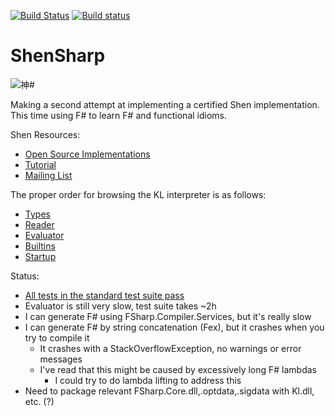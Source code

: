 [![Build Status](https://api.travis-ci.org/rkoeninger/ShenSharp.svg?branch=master)](https://travis-ci.org/rkoeninger/ShenSharp)
[![Build status](https://ci.appveyor.com/api/projects/status/dy12w63pi5kqlhyr/branch/master?svg=true)](https://ci.appveyor.com/project/rkoeninger/shensharp/branch/master)

# ShenSharp

![神#](https://raw.githubusercontent.com/rkoeninger/ShenSharp/master/ShenSharp.png)

Making a second attempt at implementing a certified Shen implementation.
This time using F# to learn F# and functional idioms.

Shen Resources:
  * [Open Source Implementations](http://www.shenlanguage.org/download_form.html)
  * [Tutorial](http://www.shenlanguage.org/learn-shen/index.html)
  * [Mailing List](https://groups.google.com/forum/#!forum/qilang)

The proper order for browsing the KL interpreter is as follows:
  * [Types](https://github.com/rkoeninger/ShenSharp/blob/master/Kl/Types.fs)
  * [Reader](https://github.com/rkoeninger/ShenSharp/blob/master/Kl.Load/Reader.fs)
  * [Evaluator](https://github.com/rkoeninger/ShenSharp/blob/master/Kl/Evaluator.fs)
  * [Builtins](https://github.com/rkoeninger/ShenSharp/blob/master/Kl/Builtins.fs)
  * [Startup](https://github.com/rkoeninger/ShenSharp/blob/master/Kl/Startup.fs)

Status:
  * [All tests in the standard test suite pass](https://gist.github.com/rkoeninger/2f29ca2f6d5ab88c8f4dccacc4def3fc)
  * Evaluator is still very slow, test suite takes ~2h
  * I can generate F# using FSharp.Compiler.Services, but it's really slow
  * I can generate F# by string concatenation (Fex), but it crashes when you try to compile it
    * It crashes with a StackOverflowException, no warnings or error messages
    * I've read that this might be caused by excessively long F# lambdas
      * I could try to do lambda lifting to address this
  * Need to package relevant FSharp.Core.dll,.optdata,.sigdata with Kl.dll, etc. (?)
